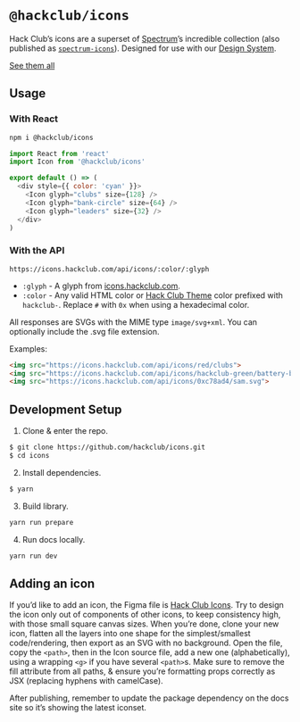 # `@hackclub/icons`

Hack Club’s icons are a superset of [Spectrum](https://spectrum.chat)’s incredible collection (also published as [`spectrum-icons`](https://github.com/lachlanjc/spectrum-icons)). Designed for use with our [Design System](https://github.com/hackclub/design-system).

[See them all](https://hackclub-icons.now.sh)

## Usage

### With React

```sh
npm i @hackclub/icons
```

```js
import React from 'react'
import Icon from '@hackclub/icons'

export default () => (
  <div style={{ color: 'cyan' }}>
    <Icon glyph="clubs" size={128} />
    <Icon glyph="bank-circle" size={64} />
    <Icon glyph="leaders" size={32} />
  </div>
)
```

### With the API

`https://icons.hackclub.com/api/icons/:color/:glyph`
 - `:glyph` - A glyph from [icons.hackclub.com](https://icons.hackclub.com).
 - `:color` - Any valid HTML color or [Hack Club Theme](https://theme.hackclub.com) color prefixed with `hackclub-`. Replace `#` with `0x` when using a hexadecimal color.

All responses are SVGs with the MIME type `image/svg+xml`. You can optionally include the .svg file extension.

Examples:

```html
<img src="https://icons.hackclub.com/api/icons/red/clubs">
<img src="https://icons.hackclub.com/api/icons/hackclub-green/battery-bolt">
<img src="https://icons.hackclub.com/api/icons/0xc78ad4/sam.svg">
```

## Development Setup

1. Clone & enter the repo.

```sh
$ git clone https://github.com/hackclub/icons.git
$ cd icons
```

2. Install dependencies.

```sh
$ yarn
```

3. Build library.

```sh
yarn run prepare
```

4. Run docs locally.

```sh
yarn run dev
```

## Adding an icon

If you’d like to add an icon, the Figma file is [Hack Club Icons](https://www.figma.com/file/H2wiriGOtV3txSx6fwVTwsPz/Hack-Club-icons?node-id=0%3A1&t=m5yDilUsUNQxrUUu-1). Try to design the icon only out of components of other icons, to keep consistency high, with those small square canvas sizes. When you’re done, clone your new icon, flatten all the layers into one shape for the simplest/smallest code/rendering, then export as an SVG with no background. Open the file, copy the `<path>`, then in the Icon source file, add a new one (alphabetically), using a wrapping `<g>` if you have several `<path>`s. Make sure to remove the fill attribute from all paths, & ensure you’re formatting props correctly as JSX (replacing hyphens with camelCase).

After publishing, remember to update the package dependency on the docs site so it’s showing the latest iconset.
